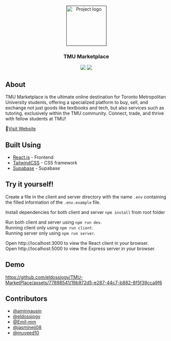 <p align="center">
  <a href="" rel="noopener">
<img width=125 src="./client//public//favicon.ico" alt="Project logo"></a>
</p>

<h3 align="center">TMU Marketplace</h3>

<p align="center">
      <a href="https://github.com/eldossjogy/TMU-MarketPlace/actions/workflows/react-ci.yml" ><img src="https://github.com/eldossjogy/TMU-MarketPlace/actions/workflows/react-ci.yml/badge.svg"></a>
      <a href="https://github.com/eldossjogy/TMU-MarketPlace/actions/workflows/express-ci.yml" ><img src="https://github.com/eldossjogy/TMU-MarketPlace/actions/workflows/express-ci.yml/badge.svg"></a>
</p>

## About 
TMU Marketplace is the ultimate online destination for Toronto Metropolitan University students, offering a specialized platform to buy, sell, and exchange not just goods like textbooks and tech, but also services such as tutoring, exclusively within the TMU community. 
Connect, trade, and thrive with fellow students at TMU!
  
🔗[Visit Website](https://tmu-marketplace.onrender.com/)

## Built Using

- [React.js](https://create-react-app.dev/) - Frontend
- [TailwindCSS](https://tailwindcss.com/) - CSS framework
- [Supabase](https://supabase.com/) - Supabase

## Try it yourself!

Create a file in the client and server directory with the name `.env` containing the filled information of the `.env.example` file.

Install dependencies for both client and server
`npm install` from root folder

Run both client and server using `npm run dev`.  
Running client only using `npm run client`.  
Running server only using `npm run server`.

Open http://localhost:3000 to view the React client in your browser.  
Open http://localhost:5000 to view the Express server in your browser.

## Demo
https://github.com/eldossjogy/TMU-MarketPlace/assets/77898541/19b972d5-e287-44c7-b882-8f5f39cca9f6



## Contributors

- [@aminnausin](https://github.com/aminnausin)
- [@eldossjogy](https://github.com/eldossjogy)
- [@Emil-mm](https://github.com/Emil-mm)
- [@jasminejj08](https://github.com/jasminejj08)
- [@muyeed10](https://github.com/muyeed10)
